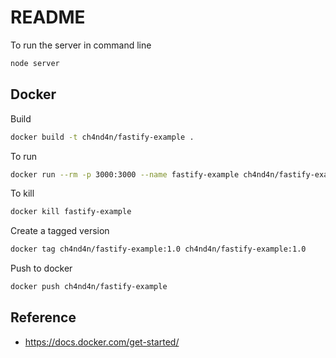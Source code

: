 # README

To run the server in command line

```sh
node server
```

## Docker

Build

```sh
docker build -t ch4nd4n/fastify-example .
```

To run

```sh
docker run --rm -p 3000:3000 --name fastify-example ch4nd4n/fastify-example
```


To kill

```sh
docker kill fastify-example
```

Create a tagged version

```sh
docker tag ch4nd4n/fastify-example:1.0 ch4nd4n/fastify-example:1.0
```

Push to docker

```sh
docker push ch4nd4n/fastify-example
```

## Reference

- https://docs.docker.com/get-started/

